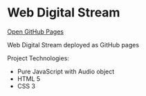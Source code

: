 # Web Digital Stream
[Open GitHub Pages](http://smeshchankin.github.io/web-digital-stream)

Web Digital Stream deployed as GitHub pages

Project Technologies:
* Pure JavaScript with Audio object
* HTML 5
* CSS 3
